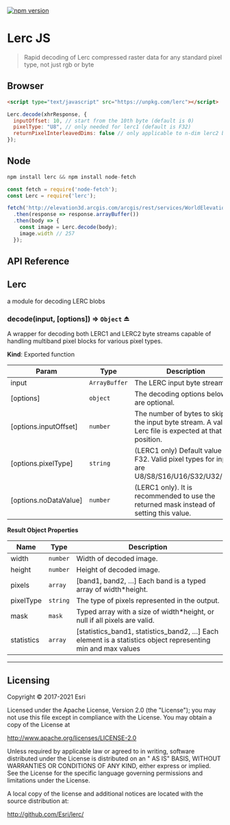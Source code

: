 [![npm version][npm-img]][npm-url]

[npm-img]: https://img.shields.io/npm/v/lerc.svg?style=flat-square

[npm-url]: https://www.npmjs.com/package/lerc

# Lerc JS

> Rapid decoding of Lerc compressed raster data for any standard pixel type, not just rgb or byte

## Browser

```html
<script type="text/javascript" src="https://unpkg.com/lerc"></script>
```

```js
Lerc.decode(xhrResponse, {
  inputOffset: 10, // start from the 10th byte (default is 0)
  pixelType: "U8", // only needed for lerc1 (default is F32)
  returnPixelInterleavedDims: false // only applicable to n-dim lerc2 blobs (default is false)
});
```

## Node

```js
npm install lerc && npm install node-fetch
```

```js
const fetch = require('node-fetch');
const Lerc = require('lerc');

fetch('http://elevation3d.arcgis.com/arcgis/rest/services/WorldElevation3D/Terrain3D/ImageServer/tile/0/0/0')
  .then(response => response.arrayBuffer())
  .then(body => {
    const image = Lerc.decode(body);
    image.width // 257
  });
```

## API Reference

<a name="module_Lerc"></a>

## Lerc

a module for decoding LERC blobs

<a name="exp_module_Lerc--decode"></a>

### decode(input, [options]) ⇒ <code>Object</code> ⏏

A wrapper for decoding both LERC1 and LERC2 byte streams capable of handling multiband pixel blocks for various pixel
types.

**Kind**: Exported function

| Param | Type | Description |
| --- | --- | --- |
| input | <code>ArrayBuffer</code> | The LERC input byte stream |
| [options] | <code>object</code> | The decoding options below are optional. |
| [options.inputOffset] | <code>number</code> | The number of bytes to skip in the input byte stream. A valid Lerc file is expected at that position. |
| [options.pixelType] | <code>string</code> | (LERC1 only) Default value is F32. Valid pixel types for input are U8/S8/S16/U16/S32/U32/F32. |
| [options.noDataValue] | <code>number</code> | (LERC1 only). It is recommended to use the returned mask instead of setting this value. |

**Result Object Properties**

| Name | Type | Description |
| --- | --- | --- |
| width | <code>number</code> | Width of decoded image. |
| height | <code>number</code> | Height of decoded image. |
| pixels | <code>array</code> | [band1, band2, …] Each band is a typed array of width*height. |
| pixelType | <code>string</code> | The type of pixels represented in the output. |
| mask | <code>mask</code> | Typed array with a size of width*height, or null if all pixels are valid. |
| statistics | <code>array</code> | [statistics_band1, statistics_band2, …] Each element is a statistics object representing min and max values |

* * *

## Licensing

Copyright &copy; 2017-2021 Esri

Licensed under the Apache License, Version 2.0 (the "License");
you may not use this file except in compliance with the License.
You may obtain a copy of the License at

http://www.apache.org/licenses/LICENSE-2.0

Unless required by applicable law or agreed to in writing, software distributed under the License is distributed on an "
AS IS" BASIS, WITHOUT WARRANTIES OR CONDITIONS OF ANY KIND, either express or implied.
See the License for the specific language governing permissions and limitations under the License.

A local copy of the license and additional notices are located with the source distribution at:

http://github.com/Esri/lerc/